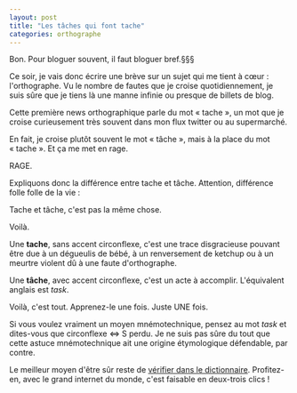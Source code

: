 ```yaml
---
layout: post
title: "Les tâches qui font tache"
categories: orthographe
---
```


Bon. Pour bloguer souvent, il faut bloguer bref.§§§

Ce soir, je vais donc écrire une brève sur un sujet qui me tient à cœur : l'orthographe. Vu le nombre de fautes que je croise quotidiennement, je suis sûre que je tiens là une manne infinie ou presque de billets de blog.

Cette première news orthographique parle du mot « tache », un mot que je croise curieusement très souvent dans mon flux twitter ou au supermarché.

En fait, je croise plutôt souvent le mot « tâche », mais à la place du mot « tache ». Et ça me met en rage.

RAGE.

Expliquons donc la différence entre tache et tâche. Attention, différence folle folle de la vie :

Tache et tâche, c'est pas la même chose.

Voilà.

Une __tache__, sans accent circonflexe, c'est une trace disgracieuse pouvant être due à un dégueulis de bébé, à un renversement de ketchup ou à un meurtre violent dû à une faute d'orthographe.

Une __tâche__, avec accent circonflexe, c'est un acte à accomplir. L'équivalent anglais est _task_.

Voilà, c'est tout. Apprenez-le une fois. Juste UNE fois.

Si vous voulez vraiment un moyen mnémotechnique, pensez au mot _task_ et dites-vous que circonflexe <=> S perdu. Je ne suis pas sûre du tout que cette astuce mnémotechnique ait une origine étymologique défendable, par contre.

Le meilleur moyen d'être sûr reste de [vérifier dans le dictionnaire][def-chapeau]. Profitez-en, avec le grand internet du monde, c'est faisable en deux-trois clics !

[def-chapeau]: http://www.cnrtl.fr/lexicographie/t%C3%A2che